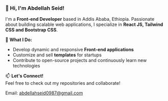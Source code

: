 
### 👋 Hi, I'm Abdellah Seid!  

I'm a **Front-end Developer** based in Addis Ababa, Ethiopia. Passionate about building scalable web applications, I specialize in **React JS, Tailwind CSS and Bootstrap CSS**.  

🚀 **What I Do:**  
- Develop dynamic and responsive **Front-end applications**  
- Customize and sell **templates** for startups  
- Contribute to open-source projects and continuously learn new technologies   

📫 **Let's Connect!**  
Feel free to check out my repositories and collaborate!  

Email: abdellahseid0987@gmail.com

